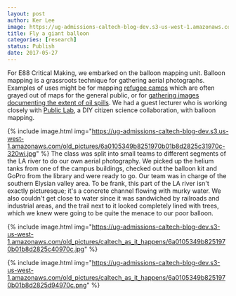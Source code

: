 ```yaml
---
layout: post
author: Ker Lee
image: https://ug-admissions-caltech-blog-dev.s3-us-west-1.amazonaws.com/old_pictures/caltech_as_it_happens/6a0105349b8251970b01b8d2825c2d970c.jpg
title: Fly a giant balloon
categories: [research]
status: Publish
date: 2017-05-27
---
```



For E88 Critical Making, we embarked on the balloon mapping unit. Balloon mapping is a grassroots technique for gathering aerial photographs. Examples of uses might be for mapping <a href="https://www.aljazeera.com/news/2016/10/palestinians-craft-aerial-map-refugee-camp-161023094242938.html">refugee camps</a> which are often grayed out of maps for the general public, or for <a href="https://www.cnn.com/2010/TECH/05/06/crowdsource.gulf.oil/index.html">gathering images documenting the extent of oil spills</a>. We had a guest lecturer who is working closely with <a href="https://publiclab.org">Public Lab</a>, a DIY citizen science collaboration, with balloon mapping.


{% include image.html img="https://ug-admissions-caltech-blog-dev.s3.us-west-1.amazonaws.com/old_pictures/6a0105349b8251970b01b8d2825c31970c-320wi.jpg" %}
The class was split into small teams to different segments of the LA river to do our own aerial photography. We picked up the helium tanks from one of the campus buildings, checked out the balloon kit and GoPro from the library and were ready to go. Our team was in charge of the southern Elysian valley area. To be frank, this part of the LA river isn't exactly picturesque; it's a concrete channel flowing with murky water. We also couldn't get close to water since it was sandwiched by railroads and industrial areas, and the trail next to it looked completely lined with trees, which we knew were going to be quite the menace to our poor balloon.


{% include image.html img="https://ug-admissions-caltech-blog-dev.s3-us-west-1.amazonaws.com/old_pictures/caltech_as_it_happens/6a0105349b8251970b01b8d2825c40970c.jpg" %}


{% include image.html img="https://ug-admissions-caltech-blog-dev.s3-us-west-1.amazonaws.com/old_pictures/caltech_as_it_happens/6a0105349b8251970b01b8d2825d94970c.png" %}
